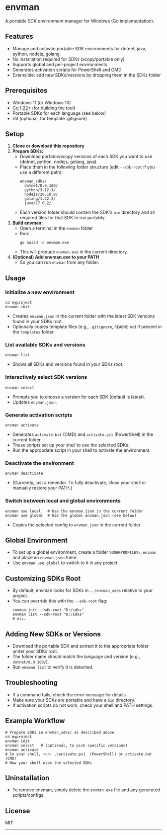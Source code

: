 # envman

A portable SDK environment manager for Windows (Go implementation).

## Features
- Manage and activate portable SDK environments for dotnet, java, python, nodejs, golang
- No installation required for SDKs (xcopy/portable only)
- Supports global and per-project environments
- Generates activation scripts for PowerShell and CMD
- Extensible: add new SDKs/versions by dropping them in the SDKs folder

## Prerequisites
- Windows 11 (or Windows 10)
- [Go 1.22+](https://go.dev/dl/) (for building the tool)
- Portable SDKs for each language (see below)
- Git (optional, for template .gitignore)

## Setup
1. **Clone or download this repository**
2. **Prepare SDKs:**
   - Download portable/xcopy versions of each SDK you want to use (dotnet, python, nodejs, golang, java)
   - Place them in the following folder structure (edit `--sdk-root` if you use a different path):
     ```
     envman_sdks/
       dotnet/8.0.100/
       python/3.12.1/
       nodejs/20.10.0/
       golang/1.22.3/
       java/17.0.2/
     ```
   - Each version folder should contain the SDK's `bin` directory and all required files for that SDK to run portably.
3. **Build envman:**
   - Open a terminal in the `envman` folder
   - Run:
     ```
     go build -o envman.exe
     ```
   - This will produce `envman.exe` in the current directory.
4. **(Optional) Add envman.exe to your PATH**
   - So you can run `envman` from any folder.

## Usage
### Initialize a new environment
```
cd myproject
envman init
```
- Creates `envman.json` in the current folder with the latest SDK versions found in your SDKs root.
- Optionally copies template files (e.g., `.gitignore`, `README.md`) if present in the `templates` folder.

### List available SDKs and versions
```
envman list
```
- Shows all SDKs and versions found in your SDKs root.

### Interactively select SDK versions
```
envman select
```
- Prompts you to choose a version for each SDK (default is latest).
- Updates `envman.json`.

### Generate activation scripts
```
envman activate
```
- Generates `activate.bat` (CMD) and `activate.ps1` (PowerShell) in the current folder.
- These scripts set up your shell to use the selected SDKs.
- Run the appropriate script in your shell to activate the environment.

### Deactivate the environment
```
envman deactivate
```
- (Currently, just a reminder. To fully deactivate, close your shell or manually restore your PATH.)

### Switch between local and global environments
```
envman use local   # Use the envman.json in the current folder
envman use global  # Use the global envman.json (see below)
```
- Copies the selected config to `envman.json` in the current folder.

## Global Environment
- To set up a global environment, create a folder `%USERPROFILE%\.envman` and place an `envman.json` there.
- Use `envman use global` to switch to it in any project.

## Customizing SDKs Root
- By default, envman looks for SDKs in `../envman_sdks` relative to your project.
- You can override this with the `--sdk-root` flag:
  ```
  envman init --sdk-root "D:/sdks"
  envman list --sdk-root "D:/sdks"
  # etc.
  ```

## Adding New SDKs or Versions
- Download the portable SDK and extract it to the appropriate folder under your SDKs root.
- The folder name should match the language and version (e.g., `dotnet/8.0.100/`).
- Run `envman list` to verify it is detected.

## Troubleshooting
- If a command fails, check the error message for details.
- Make sure your SDKs are portable and have a `bin` directory.
- If activation scripts do not work, check your shell and PATH settings.

## Example Workflow
```
# Prepare SDKs in envman_sdks/ as described above
cd myproject
envman init
envman select   # (optional, to pick specific versions)
envman activate
# In your shell, run: .\activate.ps1  (PowerShell) or activate.bat (CMD)
# Now your shell uses the selected SDKs
```

## Uninstallation
- To remove envman, simply delete the `envman.exe` file and any generated scripts/configs.

## License
MIT

---
